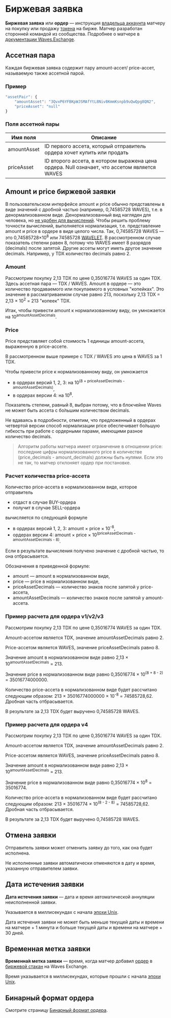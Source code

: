 # Биржевая заявка

**Биржевая заявка** или **ордер** — инструкция [владельца аккаунта](/ru/blockchain/account/) матчеру на покупку или продажу [токена](/ru/blockchain/token/) на бирже. Матчер разработан сторонней командой из сообщества. Подробнее о матчере в [документации Waves.Exchange](https://docs.waves.exchange/ru/waves-matcher/).

## Ассетная пара

Каждая биржевая заявка содержит пару amount-ассет/ price-ассет, называемую также ассетной парой.

### Пример

```js
"assetPair": {
    "amountAsset": "3QvxP6YFBKpWJSMAfYtL8Niv8KmmKsnpb9uQwQpg8QN2",
    "priceAsset": "null"
}
```

### Поля ассетной пары

| Имя поля | Описание |
|---|---|
| amountAsset  | ID первого ассета, который отправитель ордера хочет купить или продать |
| priceAsset | ID второго ассета, в котором выражена цена ордера. Null означает, что ассетом является WAVES |

## Amount и price биржевой заявки

В пользовательском интерфейсе amount и price обычно представлены в виде значений с дробной частью (например, 0,74585728 WAVES), т.е. в денормализованном виде. Денормализованный вид нагляден для человека, но [не удобен для вычислений](https://en.wikipedia.org/wiki/Round-off_error). Чтобы решить проблему точности вычислений, выполняется нормализация, т.е. представление amount и price в ордере в виде целого числа. Так, 0,74585728 WAVES — это 0,74585728×10<sup>8</sup> или 74585728 [WAVELET](/ru/blockchain/token/wavelet). В рассмотренном случае показатель степени равен 8, потому что WAVES имеет 8 разрядов (decimals) после запятой. Другие ассеты могут иметь другое значение decimals. Например, у TDX количество decimals равно 2.

### Amount

Рассмотрим покупку 2,13 TDX по цене 0,35016774 WAVES за один TDX. Здесь ассетная пара — TDX / WAVES. Аmount в ордере — это количество продаваемого или покупаемого в условных "копейках". Это значение в рассматриваемом случае равно 213, поскольку 2,13 TDX = 2,13 × 10<sup>2</sup> = 213 "копеек" TDX.

Итак, чтобы привести amount к нормализованному виду, он умножается на 10<sup>amountAssetDecimals</sup>.

### Price

Price представляет собой стоимость 1 единицы amount-ассета, выраженную в price-ассете.

В рассмотренном выше примере с TDX / WAVES это цена в WAVES за 1 TDX.

Чтобы привести price к нормализованному виду, он умножается

* в ордерах версий 1, 2, 3: на 10<sup>(8 + priceAssetDecimals - amountAssetDecimals)</sup>,
* в ордерах версии 4: на 10<sup>8</sup>.

Показатель степени, равный 8, выбран потому, что в блокчейне Waves не может быть ассета с бо́льшим количеством decimals.

Не вдаваясь в подробности, отметим, что предложенный в ордерах четвертой версии способ нормализации price обеспечивает бо́льшую гибкость при работе с ордерными парами, имеющими разное количество decimals.

> Алгоритм работы матчера имеет ограничение в отношении price:  последние цифры нормализованного price в количестве (price_decimals - amount_decimals) должны быть нулями. Если это не так, то матчер отклоняет ордер при постановке.

### Расчет количества price-ассета

Количество price-ассета в нормализованном виде, которое отправитель

* отдаст в случае BUY-ордера
* получит в случае SELL-ордера

вычисляется по следующей формуле

* в ордерах версий 1, 2, 3: amount × price × 10<sup>-8</sup>,
* ордерах версии 4: amount × price × 10<sup>(priceAssetDecimals - amountAssetDecimals - 8)</sup>.

Если в результате вычисления получено значение с дробной частью, то она отбрасывается.

Обозначения в приведенной формуле:

* amount — amount в нормализованном виде,
* price — price в нормализованном виде,
* priceAssetDecimals — количество знаков после запятой у price-ассета,
* amountAssetDecimals — количество знаков после запятой у amount-ассета.

### Пример расчета для ордера v1/v2/v3

Рассмотрим покупку 2,13 TDX по цене 0,35016774 WAVES за один TDX.

Amount-ассетом является TDX, значение amountAssetDecimals равно 2.

Price-ассетом является WAVES, значение priceAssetDecimals равно 8.

Значение amount в нормализованном виде равно 2,13 × 10<sup>amountAssetDecimals</sup> = 213.

Значение price в нормализованном виде равно 0,35016774 × 10<sup>(8 + 8 - 2)</sup> = 35016774000000.

Количество price-ассета в нормализованном виде будет рассчитано следующим образом:  213 × 35016774000000 × 10<sup>-8</sup> = 74585728,62. Дробная часть отбрасывается.

В результате за 2,13 TDX будет выручено 0,74585728 WAVES.

### Пример расчета для ордера v4

Рассмотрим покупку 2,13 TDX по цене 0,35016774 WAVES за один TDX.

Amount-ассетом является TDX, значение amountAssetDecimals равно 2.

Price-ассетом является WAVES, значение priceAssetDecimals равно 8.

Значение amount в нормализованном виде равно 2,13 × 10<sup>amountAssetDecimals</sup> = 213.

Значение price в нормализованном виде равно 0,35016774 × 10<sup>8</sup> = 35016774.

Количество price-ассета в нормализованном виде будет рассчитано следующим образом:  213 × 35016774 × 10<sup>(8 - 2 - 8)</sup> = 74585728,62. Дробная часть отбрасывается.

В результате за 2,13 TDX будет выручено 0,74585728 WAVES.

## Отмена заявки <a id="cancel"></a>

Отправитель заявки может отменить заявку до того, как она будет исполнена.

Не исполненные заявки автоматически отменяются в дату и время, указанную отправителем заявки.

## Дата истечения заявки

**Дата истечения заявки** — дата и время автоматической аннуляции неисполненной заявки.

Указывается в миллисекундах с начала [эпохи Unix](https://ru.wikipedia.org/wiki/Unix-время).

Дата истечения заявки не может быть меньше текущей даты и времени на матчере + 1 минута и больше текущей даты и времени на матчере + 30 дней.

## Временная метка заявки

**Временна́я метка заявки** — время, когда матчер добавил [ордер](/ru/blockchain/order) в [биржевой стакан](https://ru.wikipedia.org/wiki/Биржевой_стакан) на Waves Exchange.

Время указывается в миллисекундах, которые прошли с начала [эпохи Unix](https://ru.wikipedia.org/wiki/Unix-время).

## Бинарный формат ордера

Смотрите страницу [Бинарный формат ордера](/ru/blockchain/binary-format/order-binary-format).
